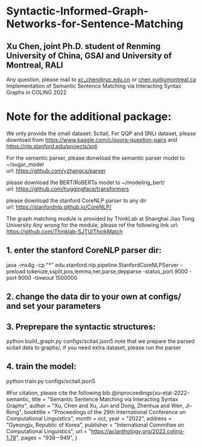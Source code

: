 # Syntactic-Informed-Graph-Networks-for-Sentence-Matching
## Xu Chen, joint Ph.D. student of Renming University of China, GSAI and University of Montreal, RALI
Any question, please mail to xc_chen@ruc.edu.cn or chen.xu@umontreal.ca\
Implementation of Semantic Sentence Matching via Interacting Syntax Graphs in COLING 2022

# Note for the additional package:
We only provide the small dataset: Scitail,
For QQP and SNLI dataset, please download from https://www.kaggle.com/c/quora-question-pairs and https://nlp.stanford.edu/projects/snli

For the semantic parser, please donwload the semantic parser model to ~/sugar_model\
url: https://github.com/yzhangcs/parser

please download the BERT/RoBERTa model to ~/modeling_bert/\
url: https://github.com/huggingface/transformers

please download the stanford CoreNLP parser to any dir\
url: https://stanfordnlp.github.io/CoreNLP/

The graph matching module is provided by ThinkLab at Shanghai Jiao Tong University
Any wrong for the module, please ref the following link
url: https://github.com/Thinklab-SJTU/ThinkMatch

## 1. enter the stanford CoreNLP parser dir:
java -mx4g -cp "*" edu.stanford.nlp.pipeline.StanfordCoreNLPServer -preload tokenize,ssplit,pos,lemma,ner,parse,depparse -status_port 9000 -port 9000 -timeout 1500000

## 2. change the data dir to your own at configs/ and set your parameters

## 3. Preprepare the syntactic structures:
python build_graph.py configs/scitail.json5
note that we prepare the parsed scitail data to graphs/, if you need extra dataset, please run the parser

## 4. train the model:
python train.py configs/scitail.json5

#For citation, please cite the following bib
@inproceedings{xu-etal-2022-semantic,
title = "Semantic Sentence Matching via Interacting Syntax Graphs",
author = "Xu, Chen  and
Xu, Jun  and
Dong, Zhenhua  and
Wen, Ji-Rong",
booktitle = "Proceedings of the 29th International Conference on Computational Linguistics",
month = oct,
year = "2022",
address = "Gyeongju, Republic of Korea",
publisher = "International Committee on Computational Linguistics",
url = "https://aclanthology.org/2022.coling-1.78",
pages = "938--949",
}


